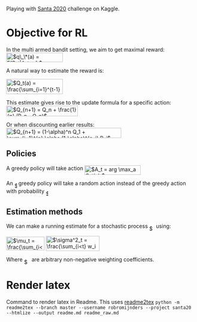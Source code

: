 Playing with [Santa 2020](https://www.kaggle.com/c/santa-2020/overview) challenge on Kaggle.

# Objective for RL

In the multi armed bandit setting, we aim to get maximal reward:
<img alt="$q\_\*(a) = E[R_t|A_t=a] $" src="svgs/cf48b34126f164a867332c61136fabfa.svg" align="middle" width="151.011465pt" height="24.6576pt"/>

A natural way to estimate the reward is:

<img alt="$Q_t(a) = \frac{\sum_{i=1}^{t-1} R_i {1}_{A_i=a}  }{\sum_{i=1}^{t-1} {1}_{A_i=a} }$" src="svgs/88ce1d040798eda7e8d47c04e1b88438.svg" align="middle" width="151.1796pt" height="40.41708pt"/>

This estimate gives rise to the update formula for a specific action:
<img alt="$Q_{n+1} = Q_n + \frac{1}{n} (R_n - Q_n)$" src="svgs/c6284d6b48408d2f8f56b18cdbc004b3.svg" align="middle" width="190.859955pt" height="27.77577pt"/>

Or when discounting earlier results:
<img alt="$Q_{n+1} = (1-\alpha)^n Q_1 + \sum_{i=1}^{n} \alpha (1-\alpha)^{n-i} R_i$" src="svgs/08444ec4f85339a8b2f88cf8ea577c32.svg" align="middle" width="307.048005pt" height="27.159pt"/>

## Policies

A greedy policy will take action <img alt="$A_t = arg \max_a Q_t(a) $" src="svgs/561f46fdf9ac493b8aa7f5e3076249e8.svg" align="middle" width="149.309655pt" height="24.6576pt"/>

An <img alt="$\epsilon$" src="svgs/7ccca27b5ccc533a2dd72dc6fa28ed84.svg" align="middle" width="6.6724515pt" height="14.15535pt"/> greedy policy will take a random action instead of the greedy action with probability <img alt="$\epsilon$" src="svgs/7ccca27b5ccc533a2dd72dc6fa28ed84.svg" align="middle" width="6.6724515pt" height="14.15535pt"/>

## Estimation methods

We can make a running estimate for a stochastic process <img alt="$x_i$" src="svgs/9fc20fb1d3825674c6a279cb0d5ca636.svg" align="middle" width="14.045955pt" height="14.15535pt"/> using:

<img alt="$\mu_t = \frac{\sum_{i&lt;t} w_i x_i }{\sum_{i&lt;t} w_i}$" src="svgs/77a0144ac85bf3048fc605510f7fe3b1.svg" align="middle" width="101.76408pt" height="36.50856pt"/>
<img alt="$\sigma^2_t = \frac{\sum_{i&lt;t} w_i (x_i - \mu_i)^2 }{\sum_{i&lt;t} w_i}$" src="svgs/8690bcffe5346f8bb0d5e46f79ef390d.svg" align="middle" width="143.592735pt" height="39.76302pt"/>

Where <img alt="$w_i$" src="svgs/c2a29561d89e139b3c7bffe51570c3ce.svg" align="middle" width="16.41948pt" height="14.15535pt"/> are arbitrary non-negative weighting coefficients.

# Render latex

Command to render latex in Readme. This uses [readme2tex](https://github.com/leegao/readme2tex)
`python -m readme2tex --branch master --username robromijnders --project santa20 --htmlize --output readme.md readme_raw.md`
